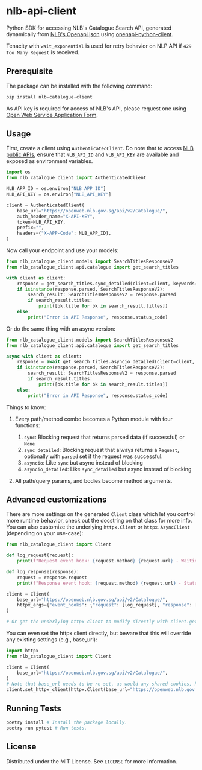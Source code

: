 # nlb-api-client

Python SDK for accessing NLB's Catalogue Search API, generated dynamically from [NLB's Openapi.json](https://openweb.nlb.gov.sg/api/swagger/index.html) using [openapi-python-client](https://github.com/openapi-generators/openapi-python-client).

Tenacity with `wait_exponential` is used for retry behavior on NLP API if `429 Too Many Request` is received.

## Prerequisite

The package can be installed with the following command:

```bash
pip install nlb-catalogue-client
```

As API key is required for access of NLB's API, please request one using [Open Web Service Application Form](https://go.gov.sg/nlblabs-form).

## Usage

First, create a client using `AuthenticatedClient`. Do note that to access [NLB public APIs](https://www.nlb.gov.sg/main/partner-us/contribute-and-create-with-us/NLBLabs), ensure that `NLB_API_ID` and `NLB_API_KEY` are available and exposed as environment variables.

```python
import os
from nlb_catalogue_client import AuthenticatedClient

NLB_APP_ID = os.environ["NLB_APP_ID"]
NLB_API_KEY = os.environ["NLB_API_KEY"]

client = AuthenticatedClient(
    base_url="https://openweb.nlb.gov.sg/api/v2/Catalogue/",
    auth_header_name="X-API-KEY",
    token=NLB_API_KEY,
    prefix="",
    headers={"X-APP-Code": NLB_APP_ID},
)
```

Now call your endpoint and use your models:

```python
from nlb_catalogue_client.models import SearchTitlesResponseV2
from nlb_catalogue_client.api.catalogue import get_search_titles

with client as client:
    response = get_search_titles.sync_detailed(client=client, keywords="Snow White")
    if isinstance(response.parsed, SearchTitlesResponseV2):
        search_result: SearchTitlesResponseV2 = response.parsed
        if search_result.titles:
            print([bk.title for bk in search_result.titles])
    else:
        print("Error in API Response", response.status_code)
```

Or do the same thing with an async version:

```python
from nlb_catalogue_client.models import SearchTitlesResponseV2
from nlb_catalogue_client.api.catalogue import get_search_titles

async with client as client:
    response = await get_search_titles.asyncio_detailed(client=client, keywords="Snow White")
    if isinstance(response.parsed, SearchTitlesResponseV2):
        search_result: SearchTitlesResponseV2 = response.parsed
        if search_result.titles:
            print([bk.title for bk in search_result.titles])
    else:
        print("Error in API Response", response.status_code)
```

Things to know:

1. Every path/method combo becomes a Python module with four functions:
    1. `sync`: Blocking request that returns parsed data (if successful) or `None`
    1. `sync_detailed`: Blocking request that always returns a `Request`, optionally with `parsed` set if the request was successful.
    1. `asyncio`: Like `sync` but async instead of blocking
    1. `asyncio_detailed`: Like `sync_detailed` but async instead of blocking

1. All path/query params, and bodies become method arguments.

## Advanced customizations

There are more settings on the generated `Client` class which let you control more runtime behavior, check out the docstring on that class for more info. You can also customize the underlying `httpx.Client` or `httpx.AsyncClient` (depending on your use-case):

```python
from nlb_catalogue_client import Client

def log_request(request):
    print(f"Request event hook: {request.method} {request.url} - Waiting for response")

def log_response(response):
    request = response.request
    print(f"Response event hook: {request.method} {request.url} - Status {response.status_code}")

client = Client(
    base_url="https://openweb.nlb.gov.sg/api/v2/Catalogue/",
    httpx_args={"event_hooks": {"request": [log_request], "response": [log_response]}},
)

# Or get the underlying httpx client to modify directly with client.get_httpx_client() or client.get_async_httpx_client()
```

You can even set the httpx client directly, but beware that this will override any existing settings (e.g., base_url):

```python
import httpx
from nlb_catalogue_client import Client

client = Client(
    base_url="https://openweb.nlb.gov.sg/api/v2/Catalogue/",
)
# Note that base_url needs to be re-set, as would any shared cookies, headers, etc.
client.set_httpx_client(httpx.Client(base_url="https://openweb.nlb.gov.sg/api/v2/Catalogue/", proxies="http://localhost:8030"))
```

## Running Tests

```bash
poetry install # Install the package locally.
poetry run pytest # Run tests.
```

## License

Distributed under the MIT License. See `LICENSE` for more information.
